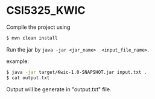 # CSI5325_KWIC

Compile the project using

```bash
$ mvn clean install
```

Run the jar by `java -jar <jar_name>  <input_file_name>`. 

example:

```bash
$ java -jar target/Kwic-1.0-SNAPSHOT.jar input.txt .
$ cat output.txt
```

Output will be generate in "output.txt" file.
